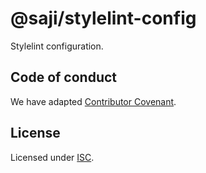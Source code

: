 @saji/stylelint-config
======================

Stylelint configuration.


Code of conduct
---------------

We have adapted [Contributor Covenant](./CODE_OF_CONDUCT.md).


License
-------

Licensed under [ISC](./LICENSE).
